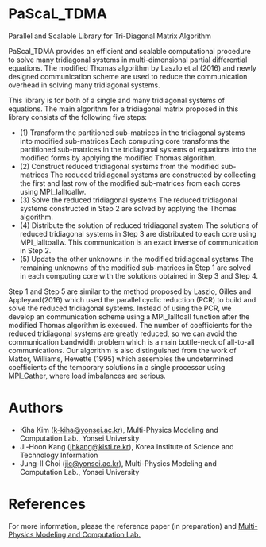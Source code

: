 # PaScaL_TDMA

Parallel and Scalable Library for Tri-Diagonal Matrix Algorithm

PaScal_TDMA provides an efficient and scalable computational procedure to solve many tridiagonal systems in multi-dimensional partial differential equations. The modified Thomas algorithm by Laszlo et al.(2016) and newly designed communication scheme are used to reduce the communication overhead in solving many tridiagonal systems.

This library is for both of a single and many tridiagonal systems of equations. The main algorithm for a tridiagonal matrix proposed in this library consists of the following five steps: 

- (1) Transform the partitioned sub-matrices in the tridiagonal systems into modified sub-matrices
        Each computing core transforms the partitioned sub-matrices in the tridiagonal systems of equations into the modified forms by applying the modified Thomas algorithm.
- (2) Construct reduced tridiagonal systems from the modified sub-matrices
        The reduced tridiagonal systems are constructed by collecting the first and last row of the modified sub-matrices from each cores using MPI_Ialltoallw.
- (3) Solve the reduced tridiagonal systems
        The reduced tridiagonal systems constructed in Step 2 are solved by applying the Thomas algorithm.
- (4) Distribute the solution of reduced tridiagonal system
        The solutions of reduced tridiagonal systems in Step 3 are distributed to each core using MPI_Ialltoallw.
        This communication is an exact inverse of communication in Step 2.
- (5) Update the other unknowns in the modified tridiagonal systems
        The remaining unknowns of the modified sub-matrices in Step 1 are solved in each computing core with the solutions obtained in Step 3 and Step 4.
    
Step 1 and Step 5 are similar to the method proposed by Laszlo, Gilles and Appleyard(2016)
which used the parallel cyclic reduction (PCR) to build and solve the reduced tridiagonal systems.
Instead of using the PCR, we develop an communication scheme using a MPI_Ialltoall
function after the modified Thomas algorithm is execued. The number of coefficients for
the reduced tridiagonal systems are greatly reduced, so we can avoid the communication 
bandwidth problem which is a main bottle-neck of all-to-all communications.
Our algorithm is also distinguished from the work of Mattor, Williams, Hewette (1995) which
assembles the undetermined coefficients of the temporary solutions in a single processor 
using MPI_Gather, where load imbalances are serious.

# Authors
- Kiha Kim (k-kiha@yonsei.ac.kr), Multi-Physics Modeling and Computation Lab., Yonsei University
- Ji-Hoon Kang (jhkang@kisti.re.kr), Korea Institute of Science and Technology Information
- Jung-Il Choi (jic@yonsei.ac.kr), Multi-Physics Modeling and Computation Lab., Yonsei University

# References
For more information, please the reference paper (in preparation) and [Multi-Physics Modeling and Computation Lab.](https://www.mpmc.yonsei.ac.kr/)